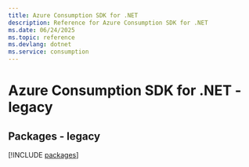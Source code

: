 ```yaml
---
title: Azure Consumption SDK for .NET
description: Reference for Azure Consumption SDK for .NET
ms.date: 06/24/2025
ms.topic: reference
ms.devlang: dotnet
ms.service: consumption
---
```

# Azure Consumption SDK for .NET - legacy
## Packages - legacy
[!INCLUDE [packages](consumption-index.md)]